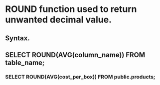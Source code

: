 # ROUND function used to return unwanted decimal value.

## Syntax.

## SELECT ROUND(AVG(column_name)) FROM table_name;

### SELECT ROUND(AVG(cost_per_box)) FROM public.products;
